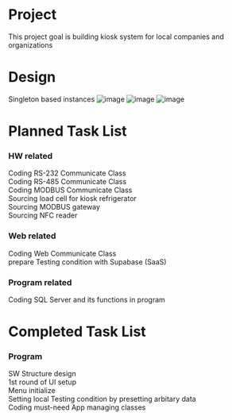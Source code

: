 # Project
 
This project goal is building kiosk system for local companies and organizations

# Design

Singleton based instances
![image](https://github.com/user-attachments/assets/9f95ea7a-ac72-49da-925c-2126e8291ea4)
![image](https://github.com/user-attachments/assets/608e7b52-1762-4395-8e96-67928a87269b)
![image](https://github.com/user-attachments/assets/f258ab80-12aa-452d-97a9-8309ae999c9d)



# Planned Task List

### HW related
Coding RS-232 Communicate Class <br/> 
Coding RS-485 Communicate Class <br/> 
Coding MODBUS Communicate Class <br/> 
Sourcing load cell for kiosk refrigerator <br/> 
Sourcing MODBUS gateway <br/> 
Sourcing NFC reader <br/> 


### Web related
Coding Web Communicate Class <br/> 
prepare Testing condition with Supabase (SaaS)

### Program related
Coding SQL Server and its functions in program

# Completed Task List
### Program
SW Structure design <br/> 
1st round of UI setup <br/> 
Menu initialize <br/> 
Setting local Testing condition by presetting arbitary data <br/> 
Coding must-need App managing classes <br/> 


